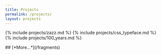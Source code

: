```yaml
---
title: Projects
permalink: /projects/
layout: projects
---
```


{% include projects/zazz.md %}
{% include projects/css_typeface.md %}
{% include projects/100_years.md %}

<section></section>
## [*More…*](/fragments)